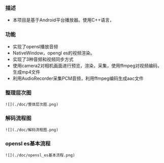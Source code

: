 ### 描述
- 本项目是基于Android平台播放器。使用C++语言，

### 功能
- 实现了opensl播放音频
- NativeWindow，opengl es的视频渲染。
- 实现了3种音频和视频同步方式
- 使用camera2对相机画面进行预览，渲染，采集，使用ffmpeg对视频编码，生成mp4文件
- 利用AudioRecorder采集PCM音频，利用ffmpeg编码生成aac文件


### 整理层次图
    ![](./doc/整体层次图.png)


### 解码流程图
    ![](./doc/解码流程图.png)


### opensl es基本流程
    ![](./doc/opensl_es基本流程.png)